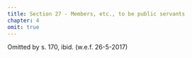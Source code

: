 ```yaml
---
title: Section 27 - Members, etc., to be public servants
chapter: 4
omit: true
---
```


Omitted by s. 170, ibid. (w.e.f. 26-5-2017)


